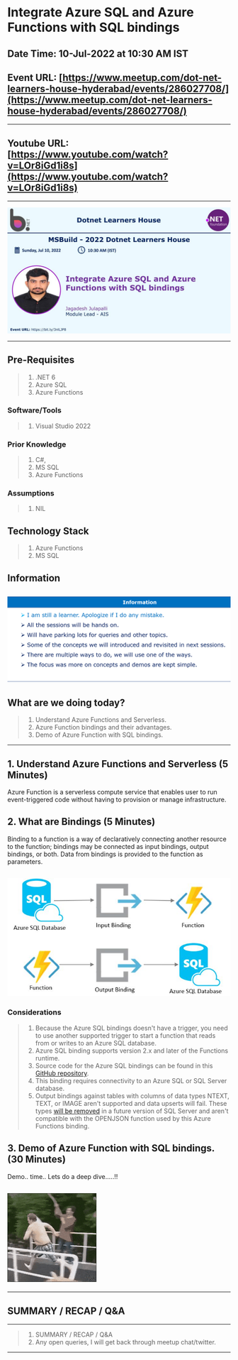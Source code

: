 # Integrate Azure SQL and Azure Functions with SQL bindings

## Date Time: 10-Jul-2022 at 10:30 AM IST

## Event URL: [https://www.meetup.com/dot-net-learners-house-hyderabad/events/286027708/](https://www.meetup.com/dot-net-learners-house-hyderabad/events/286027708/)

---
## Youtube URL: [https://www.youtube.com/watch?v=LOr8iGd1i8s](https://www.youtube.com/watch?v=LOr8iGd1i8s)

---

![Jagadesh|150x150](./Documentation/Images/Jagadesh_MSBuild_2022.jpg)

---

## Pre-Requisites

> 1. .NET 6
> 1. Azure SQL
> 1. Azure Functions

### Software/Tools

> 1. Visual Studio 2022

### Prior Knowledge

> 1. C#,
> 1. MS SQL
> 1. Azure Functions

### Assumptions

> 1. NIL

## Technology Stack

> 1. Azure Functions
> 1. MS SQL


## Information

## ![Information | 100x100](./Documentation/Images/Information.PNG)

## What are we doing today?

> 1. Understand Azure Functions and Serverless.
> 1. Azure Function bindings and their advantages.
> 1. Demo of Azure Function with SQL bindings.

---

## 1. Understand Azure Functions and Serverless (5 Minutes)

Azure Function is a serverless compute service that enables user to run event-triggered code without having to provision or manage infrastructure.

## 2. What are Bindings (5 Minutes)

Binding to a function is a way of declaratively connecting another resource to the function; bindings may be connected as input bindings, output bindings, or both. Data from bindings is provided to the function as parameters.

## ![SQL Bindings | 100x100](./Documentation/Images/SQL_Bindings.jpg)

### Considerations
> 1. Because the Azure SQL bindings doesn't have a trigger, you need to use another supported trigger to start a function that reads from or writes to an Azure SQL database.
> 1. Azure SQL binding supports version 2.x and later of the Functions runtime.
> 1. Source code for the Azure SQL bindings can be found in this <a href="https://github.com/Azure/azure-functions-sql-extension" target="_blank">GitHub repository</a>.
> 1. This binding requires connectivity to an Azure SQL or SQL Server database.
> 1. Output bindings against tables with columns of data types NTEXT, TEXT, or IMAGE aren't supported and data upserts will fail. These types <a href="https://docs.microsoft.com/en-us/sql/t-sql/data-types/ntext-text-and-image-transact-sql" target="_blank">will be removed</a> in a future version of SQL Server and aren't compatible with the OPENJSON function used by this Azure Functions binding.

## 3. Demo of Azure Function with SQL bindings. (30 Minutes)
Demo.. time.. Lets do a deep dive.....!!
## ![Deep Dive | 100x100](./Documentation/Images/Deep_Dive.gif)

---

## SUMMARY / RECAP / Q&A

---

> 1. SUMMARY / RECAP / Q&A
> 2. Any open queries, I will get back through meetup chat/twitter.

---
